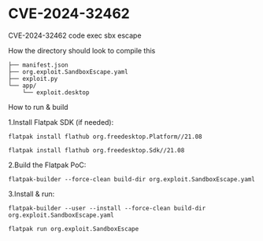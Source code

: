 # CVE-2024-32462
CVE-2024-32462 code exec sbx escape

How the directory should look to compile this

    ├── manifest.json
    ├── org.exploit.SandboxEscape.yaml
    ├── exploit.py
    └── app/
        └── exploit.desktop

How to run & build

1.Install Flatpak SDK (if needed):
  
    flatpak install flathub org.freedesktop.Platform//21.08
  
    flatpak install flathub org.freedesktop.Sdk//21.08

2.Build the Flatpak PoC:

    flatpak-builder --force-clean build-dir org.exploit.SandboxEscape.yaml

3.Install & run:

    flatpak-builder --user --install --force-clean build-dir org.exploit.SandboxEscape.yaml
  
    flatpak run org.exploit.SandboxEscape
